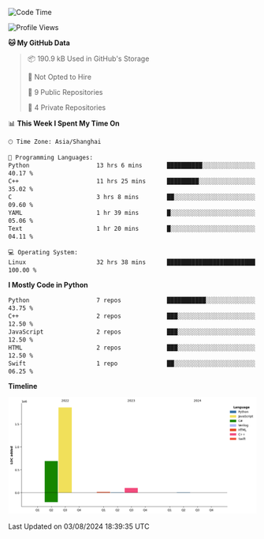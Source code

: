 <!--START_SECTION:waka-->
![Code Time](http://img.shields.io/badge/Code%20Time-32%20hrs%2038%20mins-blue)

![Profile Views](http://img.shields.io/badge/Profile%20Views-56-blue)

**🐱 My GitHub Data** 

> 📦 190.9 kB Used in GitHub's Storage 
 > 
> 🚫 Not Opted to Hire
 > 
> 📜 9 Public Repositories 
 > 
> 🔑 4 Private Repositories 
 > 
📊 **This Week I Spent My Time On** 

```text
🕑︎ Time Zone: Asia/Shanghai

💬 Programming Languages: 
Python                   13 hrs 6 mins       ██████████░░░░░░░░░░░░░░░   40.17 % 
C++                      11 hrs 25 mins      █████████░░░░░░░░░░░░░░░░   35.02 % 
C                        3 hrs 8 mins        ██░░░░░░░░░░░░░░░░░░░░░░░   09.60 % 
YAML                     1 hr 39 mins        █░░░░░░░░░░░░░░░░░░░░░░░░   05.06 % 
Text                     1 hr 20 mins        █░░░░░░░░░░░░░░░░░░░░░░░░   04.11 % 

💻 Operating System: 
Linux                    32 hrs 38 mins      █████████████████████████   100.00 % 
```

**I Mostly Code in Python** 

```text
Python                   7 repos             ███████████░░░░░░░░░░░░░░   43.75 % 
C++                      2 repos             ███░░░░░░░░░░░░░░░░░░░░░░   12.50 % 
JavaScript               2 repos             ███░░░░░░░░░░░░░░░░░░░░░░   12.50 % 
HTML                     2 repos             ███░░░░░░░░░░░░░░░░░░░░░░   12.50 % 
Swift                    1 repo              ██░░░░░░░░░░░░░░░░░░░░░░░   06.25 % 
```



**Timeline**

![Lines of Code chart](https://raw.githubusercontent.com/venite-xjc/venite-xjc/main/assets/bar_graph.png)


 Last Updated on 03/08/2024 18:39:35 UTC
<!--END_SECTION:waka-->